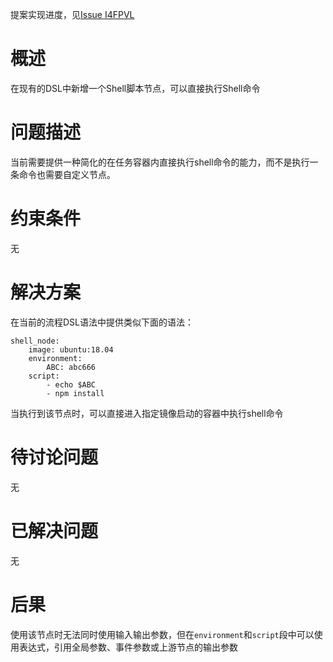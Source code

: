 提案实现进度，见[Issue I4FPVL](https://gitee.com/jianmu-dev/jianmu-ci-server/issues/I4FPVL)

# 概述

在现有的DSL中新增一个Shell脚本节点，可以直接执行Shell命令

# 问题描述

当前需要提供一种简化的在任务容器内直接执行shell命令的能力，而不是执行一条命令也需要自定义节点。

# 约束条件

无

# 解决方案

在当前的流程DSL语法中提供类似下面的语法：
```
shell_node:
    image: ubuntu:18.04
    environment:
        ABC: abc666
    script: 
        - echo $ABC
        - npm install
```
当执行到该节点时，可以直接进入指定镜像启动的容器中执行shell命令

# 待讨论问题

无

# 已解决问题

无

# 后果

使用该节点时无法同时使用输入输出参数，但在`environment`和`script`段中可以使用表达式，引用全局参数、事件参数或上游节点的输出参数
